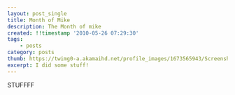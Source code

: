 ```yaml
---
layout: post_single
title: Month of Mike
description: The Month of mike
created: !!timestamp '2010-05-26 07:29:30'
tags:
    - posts
category: posts
thumb: https://twimg0-a.akamaihd.net/profile_images/1673565943/Screenshot_2011-12-04_at_11.49.41_AM.jpg
excerpt: I did some stuff!
---
```


STUFFFF